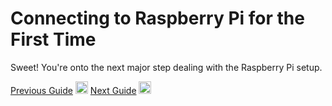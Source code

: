 # Connecting to Raspberry Pi for the First Time
Sweet! You're onto the next major step dealing with the Raspberry Pi setup.

[Previous Guide](https://github.com/mehedges/friend-lamp-v1.0/blob/00edb04a81ba00e081c86dd27419ba08f246f928/beginner%20steps!/beginner%20step%202.md)
<img src="https://github.com/mehedges/friend-lamp-v1.0/assets/102606124/a056198e-2206-4b1a-bbf6-152f53d59ca3" width="20" />
[Next Guide](https://github.com/mehedges/friend-lamp-v1.0/blob/00edb04a81ba00e081c86dd27419ba08f246f928/beginner%20steps!/beginner%20step%202.md)
<img src="https://github.com/mehedges/friend-lamp-v1.0/assets/102606124/3885f81a-c80b-4be8-8a9a-16cd58c837d5" width="20" />
